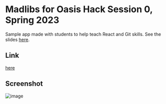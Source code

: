 # Madlibs for Oasis Hack Session 0, Spring 2023
Sample app made with students to help teach React and Git skills.
See the slides [here](https://docs.google.com/presentation/d/10KpKDJYZdpAfZhK_YtrPJZJqOGL0hqMvNc5FFcaS0Rk/edit?usp=sharing).

## Link
[here](https://mellow-entremet-d18e1e.netlify.app/)

## Screenshot
![image](https://user-images.githubusercontent.com/35548468/212416948-debcdf9e-f8da-427a-b112-a45e15c38bf6.png)
